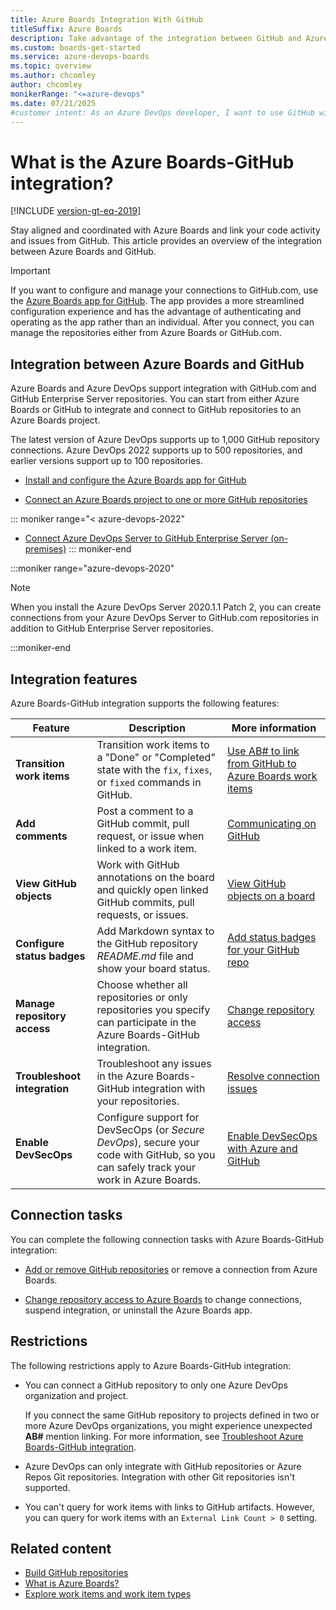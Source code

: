 ```yaml
---
title: Azure Boards Integration With GitHub 
titleSuffix: Azure Boards
description: Take advantage of the integration between GitHub and Azure Boards, manage code in GitHub and link to GitHub commits, pull requests, and issues in Azure Boards.
ms.custom: boards-get-started 
ms.service: azure-devops-boards
ms.topic: overview
ms.author: chcomley
author: chcomley
monikerRange: "<=azure-devops"
ms.date: 07/21/2025
#customer intent: As an Azure DevOps developer, I want to use GitHub with Azure Boards, so I can manage code in GitHub and link to GitHub commits, pull requests, and issues in Azure Boards.
---
```


# What is the Azure Boards-GitHub integration?

[!INCLUDE [version-gt-eq-2019](../../includes/version-gt-eq-2019.md)]

Stay aligned and coordinated with Azure Boards and link your code activity and issues from GitHub. This article provides an overview of the integration between Azure Boards and GitHub.

> [!IMPORTANT]   
> If you want to configure and manage your connections to GitHub.com, use the [Azure Boards app for GitHub](install-github-app.md). The app provides a more streamlined configuration experience and has the advantage of authenticating and operating as the app rather than an individual. After you connect, you can manage the repositories either from Azure Boards or GitHub.com.

## Integration between Azure Boards and GitHub

Azure Boards and Azure DevOps support integration with GitHub.com and GitHub Enterprise Server repositories. You can start from either Azure Boards or GitHub to integrate and connect to GitHub repositories to an Azure Boards project. 

The latest version of Azure DevOps supports up to 1,000 GitHub repository connections. Azure DevOps 2022 supports up to 500 repositories, and earlier versions support up to 100 repositories.

- [Install and configure the Azure Boards app for GitHub](install-github-app.md)

- [Connect an Azure Boards project to one or more GitHub repositories](connect-to-github.md)

::: moniker range="< azure-devops-2022"
- [Connect Azure DevOps Server to GitHub Enterprise Server (on-premises)](connect-on-premises-to-github.md)
::: moniker-end

:::moniker range="azure-devops-2020"

> [!NOTE]   
> When you install the Azure DevOps Server 2020.1.1 Patch 2, you can create connections from your Azure DevOps Server to GitHub.com repositories in addition to GitHub Enterprise Server repositories.

:::moniker-end

## Integration features

Azure Boards-GitHub integration supports the following features:

| Feature | Description | More information |
|---------|-------------|------------------|
| **Transition work items** | Transition work items to a "Done" or "Completed" state with the `fix`, `fixes`, or `fixed` commands in GitHub. | [Use AB# to link from GitHub to Azure Boards work items](link-to-from-github.md#use-ab-to-link-from-github-to-azure-boards-work-items) |
| **Add comments** | Post a comment to a GitHub commit, pull request, or issue when linked to a work item. | [Communicating on GitHub](https://docs.github.com/get-started/using-github/communicating-on-github) | Add work item links to a GitHub branch, commit, or pull request. | [Link GitHub commits, pull requests, branches, and issues to work items in Azure Boards](link-to-from-github.md#link-work-item-to-branch-commit-pr) |
| **View GitHub objects** | Work with GitHub annotations on the board and quickly open linked GitHub commits, pull requests, or issues. | [View GitHub objects on a board](link-to-from-github.md#view-github-objects-on-board) |
| **Configure status badges** | Add Markdown syntax to the GitHub repository _README.md_ file and show your board status. | [Add status badges for your GitHub repo](configure-status-badges.md) |
| **Manage repository access** | Choose whether all repositories or only repositories you specify can participate in the Azure Boards-GitHub integration. | [Change repository access](install-github-app.md#change-repository-access) |
| **Troubleshoot integration** | Troubleshoot any issues in the Azure Boards-GitHub integration with your repositories. | [Resolve connection issues](connect-to-github.md#resolve-connection-issues) |
| **Enable DevSecOps** | Configure support for DevSecOps (or _Secure DevOps_), secure your code with GitHub, so you can safely track your work in Azure Boards. | [Enable DevSecOps with Azure and GitHub](/devops/devsecops/enable-devsecops-azure-github) |

## Connection tasks 

You can complete the following connection tasks with Azure Boards-GitHub integration:

- [Add or remove GitHub repositories](install-github-app.md#add-or-remove-repositories-or-remove-a-connection-from-azure-boards) or remove a connection from Azure Boards.

- [Change repository access to Azure Boards](install-github-app.md#change-repository-access) to change connections, suspend integration, or uninstall the Azure Boards app.

## Restrictions 

The following restrictions apply to Azure Boards-GitHub integration:

- You can connect a GitHub repository to only one Azure DevOps organization and project.  

   If you connect the same GitHub repository to projects defined in two or more Azure DevOps organizations, you might experience unexpected **AB#** mention linking. For more information, see [Troubleshoot Azure Boards-GitHub integration](connect-to-github.md#resolve-connection-issues). 

- Azure DevOps can only integrate with GitHub repositories or Azure Repos Git repositories. Integration with other Git repositories isn't supported.

- You can't query for work items with links to GitHub artifacts. However, you can query for work items with an `External Link Count > 0` setting.

## Related content

- [Build GitHub repositories](../../pipelines/repos/github.md)
- [What is Azure Boards?](../../boards/get-started/what-is-azure-boards.md)
- [Explore work items and work item types](../work-items/about-work-items.md)
